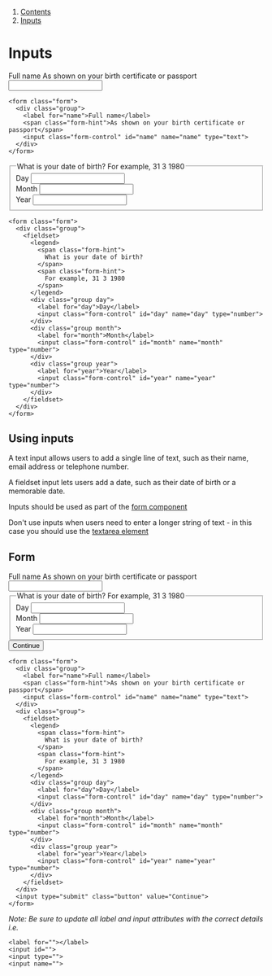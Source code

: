 1.  [Contents](/docs/core/contents)
2.  [Inputs](#)

# Inputs

<form class="form">
  <div class="group">
    <label for="name">Full name</label>
    <span class="form-hint">As shown on your birth certificate or passport</span>
    <input class="form-control" id="name" name="name" type="text">
  </div>
</form>

    <form class="form">
      <div class="group">
        <label for="name">Full name</label>
        <span class="form-hint">As shown on your birth certificate or passport</span>
        <input class="form-control" id="name" name="name" type="text">
      </div>
    </form>

<form class="form">
  <div class="group">
    <fieldset>
      <legend>
        <span class="form-hint">
          What is your date of birth?
        </span>
        <span class="form-hint">
          For example, 31 3 1980
        </span>
      </legend>
      <div class="group day">
        <label for="day">Day</label>
        <input class="form-control" id="day" name="day" type="number">
      </div>
      <div class="group month">
        <label for="month">Month</label>
        <input class="form-control" id="month" name="month" type="number">
      </div>
      <div class="group year">
        <label for="year">Year</label>
        <input class="form-control" id="year" name="year" type="number">
      </div>
    </fieldset>
  </div>
</form>

    <form class="form">
      <div class="group">
        <fieldset>
          <legend>
            <span class="form-hint">
              What is your date of birth?
            </span>
            <span class="form-hint">
              For example, 31 3 1980
            </span>
          </legend>
          <div class="group day">
            <label for="day">Day</label>
            <input class="form-control" id="day" name="day" type="number">
          </div>
          <div class="group month">
            <label for="month">Month</label>
            <input class="form-control" id="month" name="month" type="number">
          </div>
          <div class="group year">
            <label for="year">Year</label>
            <input class="form-control" id="year" name="year" type="number">
          </div>
        </fieldset>
      </div>
    </form>

## Using inputs

A text input allows users to add a single line of text, such as their name, email address or telephone number.

A fieldset input lets users add a date, such as their date of birth or a memorable date.

Inputs should be used as part of the <a href="form">form component</a>

Don't use inputs when users need to enter a longer string of text - in this case you should use the <a href="textarea">textarea element</a>

## Form

<form class="form">
  <div class="group">
    <label for="name">Full name</label>
    <span class="form-hint">As shown on your birth certificate or passport</span>
    <input class="form-control" id="name" name="name" type="text">
  </div>
  <div class="group">
    <fieldset>
      <legend>
        <span class="form-hint">
          What is your date of birth?
        </span>
        <span class="form-hint">
          For example, 31 3 1980
        </span>
      </legend>
      <div class="group day">
        <label for="day">Day</label>
        <input class="form-control" id="day" name="day" type="number">
      </div>
      <div class="group month">
        <label for="month">Month</label>
        <input class="form-control" id="month" name="month" type="number">
      </div>
      <div class="group year">
        <label for="year">Year</label>
        <input class="form-control" id="year" name="year" type="number">
      </div>
    </fieldset>
  </div>
  <input type="submit" class="button" value="Continue">
</form>

    <form class="form">
      <div class="group">
        <label for="name">Full name</label>
        <span class="form-hint">As shown on your birth certificate or passport</span>
        <input class="form-control" id="name" name="name" type="text">
      </div>
      <div class="group">
        <fieldset>
          <legend>
            <span class="form-hint">
              What is your date of birth?
            </span>
            <span class="form-hint">
              For example, 31 3 1980
            </span>
          </legend>
          <div class="group day">
            <label for="day">Day</label>
            <input class="form-control" id="day" name="day" type="number">
          </div>
          <div class="group month">
            <label for="month">Month</label>
            <input class="form-control" id="month" name="month" type="number">
          </div>
          <div class="group year">
            <label for="year">Year</label>
            <input class="form-control" id="year" name="year" type="number">
          </div>
        </fieldset>
      </div>
      <input type="submit" class="button" value="Continue">
    </form>

*Note: Be sure to update all label and input attributes with the correct details i.e.*
    
    <label for=""></label>
    <input id="">
    <input type="">
    <input name="">